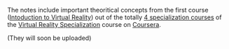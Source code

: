 The notes include important theoritical concepts from the first course ([Intoduction to Virtual Reality](https://www.coursera.org/learn/introduction-virtual-reality?specialization=virtual-reality)) out of the totally [4 specialization courses](https://www.coursera.org/specializations/virtual-reality#courses) of the [Virtual Reality Specialization](https://www.coursera.org/specializations/virtual-reality) course on [Coursera](https://www.coursera.org/).

(They will soon be uploaded)